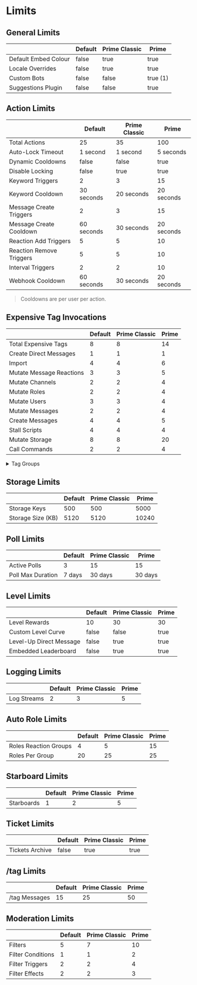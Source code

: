 # Limits

## General Limits

|                       | Default                | Prime Classic          | Prime                  |
|------------------------------|------------------------|------------------------|------------------------|
| Default Embed Colour         | false                  | true                   | true                   |
| Locale Overrides             | false                  | true                   | true                   |
| Custom Bots                  | false                  | false                  | true (1)               |
| Suggestions Plugin           | false                  | false                  | true                   |


## Action Limits

|                       | Default                | Prime Classic          | Prime                  |
|------------------------------|------------------------|------------------------|------------------------|
| Total Actions                | 25                     | 35                     | 100                    |
| Auto-Lock Timeout            | 1 second               | 1 second               | 5 seconds              |
| Dynamic Cooldowns            | false                  | false                  | true                   |
| Disable Locking              | false                  | true                   | true                   |
| Keyword Triggers             | 2                      | 3                      | 15                     |
| Keyword Cooldown             | 30 seconds             | 20 seconds             | 20 seconds             |
| Message Create Triggers      | 2                      | 3                      | 15                     |
| Message Create Cooldown      | 60 seconds             | 30 seconds             | 20 seconds             |
| Reaction Add Triggers        | 5                      | 5                      | 10                     |
| Reaction Remove Triggers     | 5                      | 5                      | 10                     |
| Interval Triggers            | 2                      | 2                      | 10                     |
| Webhook Cooldown             | 60 seconds             | 30 seconds             | 20 seconds             |

> Cooldowns are per user per action.

## Expensive Tag Invocations

|                       | Default                | Prime Classic          | Prime                  |
|------------------------------|------------------------|------------------------|------------------------|
| Total Expensive Tags         | 8                      | 8                      | 14                     |
| Create Direct Messages       | 1                      | 1                      | 1                      |
| Import                       | 4                      | 4                      | 6                      |
| Mutate Message Reactions     | 3                      | 3                      | 5                      |
| Mutate Channels              | 2                      | 2                      | 4                      |
| Mutate Roles                 | 2                      | 2                      | 4                      |
| Mutate Users                 | 3                      | 3                      | 4                      |
| Mutate Messages              | 2                      | 2                      | 4                      |
| Create Messages              | 4                      | 4                      | 5                      |
| Stall Scripts                | 4                      | 4                      | 4                      |
| Mutate Storage               | 8                      | 8                      | 20                     |
| Call Commands                | 2                      | 2                      | 4                      |

<details>
    <summary>Tag Groups</summary>
    <p><code>
        Mutate Users: <br />
                'user.addrole', 'user.removerole', 'user.edit' <br />
        Mutate Messages: <br />
                'message.delete', 'message.pin', 'message.unpin', 'message.publish' <br />
        Mutate Message Reactions: <br />
                'message.addreaction', 'message.removereaction', 'message.removereactions' <br />
        Mutate Channels: <br />
                'channel.edit', 'channel.create', 'channel.delete' <br />
        Mutate Roles: <br />
                'role.create', 'role.edit', 'role.delete' <br />
        Stall Scripts: <br />
                'fetch', 'sleep' <br />
        Import: <br />
                'import' <br />
        Mutate Storage: <br />
                'store.set', 'store.get', 'store.delete' <br />
        Create Messages: <br />
                'responder.send' <br />
        Create Direct Messages: <br />
                'responder.dm' <br />
        Misc Expensive: <br />
                'for', 'channel.startThread', 'channel.getPins', 'fetch', 'settings', 'user.setXP', 'user.setLevel',<br />'channel.purge', 'ticket.create', 'ticket.close', 'ticket.prefix' <br />
    </code></p>
</details>


## Storage Limits

|                       | Default                | Prime Classic          | Prime                  |
|------------------------------|------------------------|------------------------|------------------------|
| Storage Keys                 | 500                    | 500                    | 5000                   |
| Storage Size (KB)            | 5120                   | 5120                   | 10240                  |


## Poll Limits

|                       | Default                | Prime Classic          | Prime                  |
|------------------------------|------------------------|------------------------|------------------------|
| Active Polls                 | 3                      | 15                     | 15                     |
| Poll Max Duration            | 7 days                 | 30 days                | 30 days                |


## Level Limits

|                       | Default                | Prime Classic          | Prime                  |
|------------------------------|------------------------|------------------------|------------------------|
| Level Rewards                | 10                     | 30                     | 30                     |
| Custom Level Curve           | false                  | false                  | true                   |
| Level-Up Direct Message      | false                  | true                   | true                   |
| Embedded Leaderboard         | false                  | true                   | true                   |


## Logging Limits

|                       | Default                | Prime Classic          | Prime                  |
|------------------------------|------------------------|------------------------|------------------------|
| Log Streams                  | 2                      | 3                      | 5                      |


## Auto Role Limits

|                       | Default                | Prime Classic          | Prime                  |
|------------------------------|------------------------|------------------------|------------------------|
| Roles Reaction Groups        | 4                      | 5                      | 15                     |
| Roles Per Group              | 20                     | 25                     | 25                     |


## Starboard Limits

|                       | Default                | Prime Classic          | Prime                  |
|------------------------------|------------------------|------------------------|------------------------|
| Starboards                   | 1                      | 2                      | 5                      |


## Ticket Limits

|                       | Default                | Prime Classic          | Prime                  |
|------------------------------|------------------------|------------------------|------------------------|
| Tickets Archive              | false                  | true                   | true                   |


## /tag Limits

|                       | Default                | Prime Classic          | Prime                  |
|------------------------------|------------------------|------------------------|------------------------|
| /tag Messages                | 15                     | 25                     | 50                     |


## Moderation Limits

|                       | Default                | Prime Classic          | Prime                  |
|------------------------------|------------------------|------------------------|------------------------|
| Filters                      | 5                      | 7                      | 10                     |
| Filter Conditions            | 1                      | 1                      | 2                      |
| Filter Triggers              | 2                      | 2                      | 4                      |
| Filter Effects               | 2                      | 2                      | 3                      |
